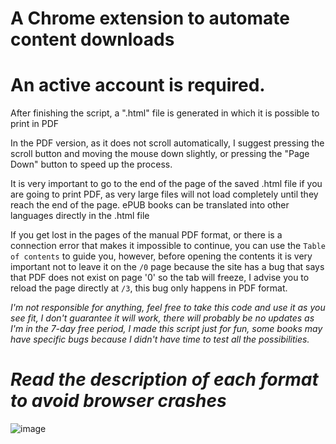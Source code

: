 # A Chrome extension to automate content downloads

# An active account is required.

After finishing the script, a ".html" file is generated in which it is possible to print in PDF

In the PDF version, as it does not scroll automatically, I suggest pressing the scroll button and moving the mouse down slightly, or pressing the "Page Down" button to speed up the process.

It is very important to go to the end of the page of the saved .html file if you are going to print PDF, as very large files will not load completely until they reach the end of the page. ePUB books can be translated into other languages directly in the .html file

If you get lost in the pages of the manual PDF format, or there is a connection error that makes it impossible to continue, you can use the `Table of contents` to guide you, however, before opening the contents it is very important not to leave it on the `/0` page because the site has a bug that says that PDF does not exist on page '0' so the tab will freeze, I advise you to reload the page directly at `/3`, this bug only happens in PDF format.

*I'm not responsible for anything, feel free to take this code and use it as you see fit, I don't guarantee it will work, there will probably be no updates as I'm in the 7-day free period, I made this script just for fun, some books may have specific bugs because I didn't have time to test all the possibilities.*

# *Read the description of each format to avoid browser crashes*
![image](https://github.com/GladistonXD/perlego-download/assets/50533550/bfed5fbc-2122-4ab8-b948-e64619ad9b7d)

